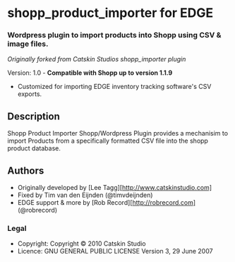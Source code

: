 # shopp_product_importer for EDGE

### Wordpress plugin to import products into Shopp using CSV & image files.

*Originally forked from Catskin Studios shopp_importer plugin*

Version: 1.0 - **Compatible with Shopp up to version 1.1.9**

* Customized for importing EDGE inventory tracking software's CSV exports.


## Description

Shopp Product Importer Shopp/Wordpress Plugin provides a mechanisim to import Products from a specifically formatted CSV file into the shopp product database.

## Authors

* Originally developed by [Lee Tagg][http://www.catskinstudio.com]
* Fixed by Tim van den Eijnden (@timvdeijnden)
* EDGE support & more by [Rob Record][http://robrecord.com] (@robrecord)

### Legal

* Copyright: Copyright © 2010 Catskin Studio
* Licence: GNU GENERAL PUBLIC LICENSE Version 3, 29 June 2007
